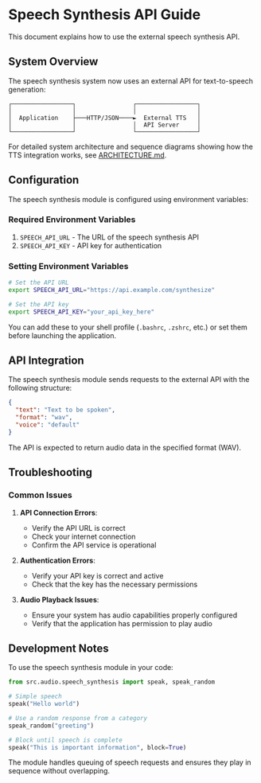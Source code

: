 # Speech Synthesis API Guide

This document explains how to use the external speech synthesis API.

## System Overview

The speech synthesis system now uses an external API for text-to-speech generation:

```
┌─────────────────┐                ┌─────────────────┐
│                 │                │                 │
│  Application    ├───HTTP/JSON────►  External TTS   │
│                 │                │  API Server     │
└─────────────────┘                └─────────────────┘
```

For detailed system architecture and sequence diagrams showing how the TTS integration works, see [ARCHITECTURE.md](ARCHITECTURE.md).

## Configuration

The speech synthesis module is configured using environment variables:

### Required Environment Variables

1. `SPEECH_API_URL` - The URL of the speech synthesis API
2. `SPEECH_API_KEY` - API key for authentication

### Setting Environment Variables

```bash
# Set the API URL
export SPEECH_API_URL="https://api.example.com/synthesize"

# Set the API key
export SPEECH_API_KEY="your_api_key_here"
```

You can add these to your shell profile (`.bashrc`, `.zshrc`, etc.) or set them before launching the application.

## API Integration

The speech synthesis module sends requests to the external API with the following structure:

```json
{
  "text": "Text to be spoken",
  "format": "wav",
  "voice": "default"
}
```

The API is expected to return audio data in the specified format (WAV).

## Troubleshooting

### Common Issues

1. **API Connection Errors**:
   - Verify the API URL is correct
   - Check your internet connection
   - Confirm the API service is operational

2. **Authentication Errors**:
   - Verify your API key is correct and active
   - Check that the key has the necessary permissions

3. **Audio Playback Issues**:
   - Ensure your system has audio capabilities properly configured
   - Verify that the application has permission to play audio

## Development Notes

To use the speech synthesis module in your code:

```python
from src.audio.speech_synthesis import speak, speak_random

# Simple speech
speak("Hello world")

# Use a random response from a category
speak_random("greeting")

# Block until speech is complete
speak("This is important information", block=True)
```

The module handles queuing of speech requests and ensures they play in sequence without overlapping.